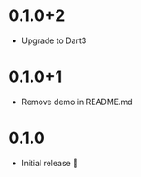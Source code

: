 # 0.1.0+2

- Upgrade to Dart3

# 0.1.0+1

- Remove demo in README.md

# 0.1.0

- Initial release 🎉

